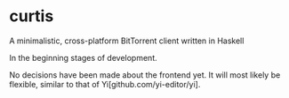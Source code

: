 # curtis
A minimalistic, cross-platform BitTorrent client written in Haskell

In the beginning stages of development.

No decisions have been made about the frontend yet.
It will most likely be flexible, similar to that of Yi[github.com/yi-editor/yi].
